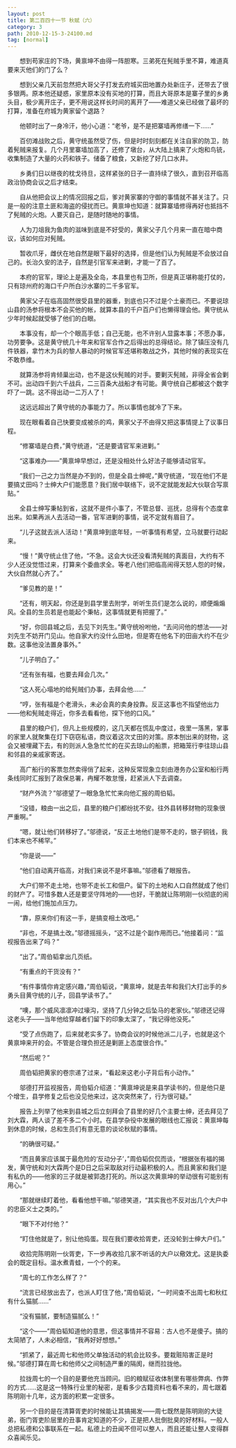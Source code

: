 ```yaml
---
layout: post
title: 第二百四十一节 秋赋（六）
category: 3
path: 2010-12-15-3-24100.md
tag: [normal]
---
```


　　想到苟家庄的下场，黄禀坤不由得一阵胆寒。三弟死在髡贼手里不算，难道真要来灭他们的门了么？

　　想到父亲几天前忽然把大哥父子打发去府城买田地置办处新庄子，还带去了很多银两。原本他还疑惑，家里原本没有买地的打算，而且大哥原本是寨子里的乡勇头目，极少离开庄子，更不用说这样长时间的离开了——难道父亲已经做了最坏的打算，准备在府城为黄家留个退路？

　　他顿时出了一身冷汗，他小心道：“老爷，是不是把寨墙再修缮一下……”

　　百仞滩战败之后，黄守统虽然受了伤，但是时时刻刻都在关注自家的防卫，防着髡贼来报复。几个月里寨墙加高了，还修了墩台，从大陆上搞来了火炮和鸟铳，收集制造了大量的火药和铁子。储备了粮食，又新挖了好几口水井。

　　乡勇们日以继夜的枕戈待旦，这样紧张的日子一直持续了很久，直到召开临高政治协商会议之后才结束。

　　自从他把会议上的情况回报之后，爹对黄家寨的守御的事情就不甚关注了。只是一般的注意土匪和海盗的侵扰而已。黄禀坤也知道：就算寨墙修得再好也抵挡不了髡贼的火炮。人要灭自己，是随时随地的事情。

　　人为刀俎我为鱼肉的滋味到底是不好受的，黄家父子几个月来一直在暗中商议，该如何应对髡贼。

　　暂收爪牙，雌伏在地自然是眼下最好的选择，但是他们认为髡贼是不会放过自己的。长治久安的法子，自然是引官军来进剿，才能一了百了。

　　本府的官军，理论上是遍及全岛，本县里也有卫所，但是真正堪称能打仗的，只有琼州府的海口千户所白沙水寨的二千多官军。

　　黄家父子在临高固然很受县里的器重，到底也只不过是个土豪而已。不要说琼山县的汤参将根本不会买他的帐，就算本县的千户百户们也懒得理会他。黄守统从少年时候起就受够了他们的白眼。

　　本事没有，却一个个眼高手低；自己无能，也不许别人显露本事；不愿办事，功劳要争。这是黄守统几十年来和官军合作之后得出的总得结论。除了镇压没有几件铁器，拿竹木为兵的黎人暴动的时候官军还堪称敢战之外，其他时候的表现实在不敢恭维。

　　就算汤参将肯倾巢出动，也不是这伙髡贼的对手。要剿灭髡贼，非得全省会剿不可。出动四千到六千战兵，二三百条大战船才有可能。黄守统自己都被这个数字吓了一跳。这不得出动一二万人了！

　　这远远超出了黄守统的办事能力了。所以事情也就冷了下来。

　　现在眼看着自己快要变成被杀的鸡，黄家父子不由得又把这事情提上了议事日程。

　　“修寨墙是白费，”黄守统道，“还是要请官军来进剿。”

　　“这事难办——”黄禀坤早想过，还是没相处什么好法子能够请动官军。

　　“我们一己之力当然是办不到的，但是全县士绅呢，”黄守统道，“现在他们不是要搞丈田吗？士绅大户们能愿意？我们居中联络下，说不定就能发起大伙联合写禀贴。”

　　全县士绅写秉帖到省，这就不是件小事了，不管总督、巡抚，总得有个态度拿出来。如果再派人去活动一番，官军进剿的事情，说不定就有眉目了。

　　“儿子这就去派人活动！”黄禀坤到底年轻，一听事情有希望，立马就要行动起来。

　　“慢！”黄守统止住了他，“不急。这会大伙还没看清髡贼的真面目，大约有不少人还没觉悟过来，打算来个委曲求全。等老八他们把临高闹得天怒人怨的时候，大伙自然就心齐了。”

　　“爹见教的是！”

　　“还有，明天起，你还是到县学里去附学，听听生员们是怎么说的，顺便煽煽风。全县的生员若是也能起个秉帖，这事情就更有把握了。”

　　“好，你回县城之后，去见下刘先生。”黄守统吩咐他，“去问问他的想法——对刘先生不妨开门见山。他自家大约没什么田地，但是寄在他名下的田亩大约不在少数。这事他没法置身事外。”

　　“儿子明白了。”

　　“还有张有福，也要去拜会几次。”

　　“这人死心塌地的给髡贼们办事，去拜会他……”

　　“哼，张有福是个老滑头，未必会真的卖身投靠。反正这事也不指望他出力——他和髡贼走得近，你多去看看他，探下他的口风。”

　　县里的粮户们，但凡上些规模的，这几天都在慌乱中度过，夜里一落黑，掌事的家里人就聚集在灯下窃窃私语，商议着这次丈田的对策。原本刨出来的财物，这会又被埋藏下去，有的则派人急急忙忙的在买去琼山的船票，把箱笼行李往琼山县和邻县的亲戚家寄送。

　　高广船行的客票忽然卖得俏了起来，这种反常现象立刻由港务办公室和船行两条线同时汇报到了政保总署，冉耀不敢怠慢，赶紧派人下去调查。

　　“财产外流？”邬德望了一眼急急忙忙来向他汇报的周伯韬。

　　“没错，粮由一出之后，县里的粮户们都纷扰不安。往外县转移财物的现象很严重啊。”

　　“嗯，就让他们转移好了。”邬德说，“反正土地他们是带不走的，银子铜钱，我们本来也不稀罕。”

　　“你是说——”

　　“他们自动离开临高，对我们来说不是坏事嘛。”邬德看了眼报告。

　　大户们带不走土地，也带不走长工和佃户。留下的土地和人口自然就成了他们的财产了。可惜多数人还是要坚守阵地的——也好，干脆就让陈明刚一伙彻底的闹一闹，给他们施加点压力。

　　“靠，原来你们有这一手，是搞变相土改吧。”

　　“非也，不是搞土改。”邬德摇摇头，“这不过是个副作用而已。”他接着问：“监视报告出来了吗？”

　　“出了。”周伯韬拿出几页纸。

　　“有重点的干货没有？”

　　“有件事情你肯定感兴趣，”周伯韬说，“黄禀坤，就是去年和我们大打出手的乡勇头目黄守统的儿子，回县学读书了。”

　　“噢，那个威风凛凛冲过壕沟，坚持了几分钟之后坠马的老家伙。”邬德还记得这老头子——当年他给穿越者们留下的印象太深了，“我记得他没死。”

　　“受了点伤跑了，后来就老实多了。协商会议的时候他派二儿子，也就是这个黄禀坤来开的会。不管是合理负担还是剿匪上态度很合作。”

　　“然后呢？”

　　周伯韬把黄家的卷宗递了过来，“看起来这老小子背后有小动作。”

　　邬德打开监视报告，周伯韬介绍道：“黄禀坤说是来县学读书的，但是他只是个增生，县学修复之后也没见他来过，这次突然来了，行为很可疑。”

　　报告上列举了他来到县城之后立刻拜会了县里的好几个主要士绅，还去拜见了刘大霖，两人谈了差不多二个小时。在县学杂役中发展的眼线也汇报说：黄禀坤每到休息的时候，总和生员们有意无意的谈论秋赋的事情。

　　“的确很可疑。”

　　“而且黄家应该属于最危险的‘反动分子’，”周伯韬侃侃而谈，“根据张有福的揭发，黄守统和刘大霖两个是D日之后采取敌对行动最积极的人。而且黄家和我们是有私仇的——他家的三子就是被郭逸打死的。所以这次黄禀坤的举动很有可能别有用心。”

　　“那就继续盯着他，看看他想干嘛。”邬德笑道，“其实我也不反对出几个大户中的忠臣义士之类的。”

　　“眼下不对付他？”

　　“盯住他就是了，别让他捣蛋。现在我们要收拾胥吏，还没轮到士绅大户们。”

　　收拾完陈明刚一伙胥吏，下一步再收拾几家不听话的大户以儆效尤。这是执委会的既定目标。温水煮青蛙，一个个的来。

　　“周七的工作怎么样了？”

　　“流言已经放出去了，也派人盯住了他，”周伯韬说，“一时间查不出周七和秋红有什么猫腻……”

　　“没有猫腻，要制造猫腻么！”

　　“这个——”周伯韬知道他的意思，但这事情并不容易：古人也不是傻子。搞的太简陋了，人未必相信，“我再好好想想。”

　　“抓紧了，最近周七和他师父单独活动的机会比较多。要栽赃陷害正是时候。”邬德打算在周七和他师父之间制造严重的隔阂，继而拉拢他。

　　拉拢周七的一个目的是要他充当顾问。旧的粮赋征收体制里有哪些弊病、作弊的方式……这是这一特殊行业里的秘密，是看多少古籍资料也看不来的，周七跟着陈明刚十几年，这方面的积累一定很多。

　　另一个目的是在清算胥吏的时候能让其搞揭发——周七既然是陈明刚的大徒弟，衙门胥吏阶层里的丑事肯定知道的不少，正是把人批倒批臭的好材料。一般人总把私德和公事联系在一起。私德上的丑闻不但可以整人，而且还能让整人变得群众喜闻乐见。
